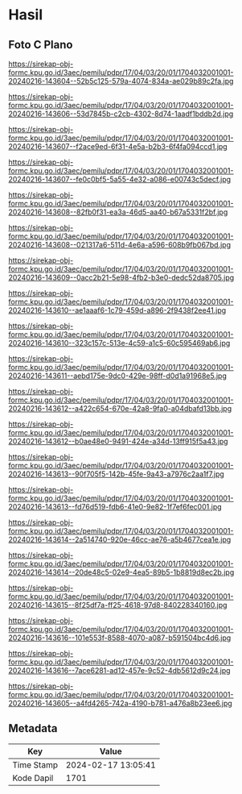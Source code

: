 # Hasil

## Foto C Plano

https://sirekap-obj-formc.kpu.go.id/3aec/pemilu/pdpr/17/04/03/20/01/1704032001001-20240216-143604--52b5c125-579a-4074-834a-ae029b89c2fa.jpg

https://sirekap-obj-formc.kpu.go.id/3aec/pemilu/pdpr/17/04/03/20/01/1704032001001-20240216-143606--53d7845b-c2cb-4302-8d74-1aadf1bddb2d.jpg

https://sirekap-obj-formc.kpu.go.id/3aec/pemilu/pdpr/17/04/03/20/01/1704032001001-20240216-143607--f2ace9ed-6f31-4e5a-b2b3-6f4fa094ccd1.jpg

https://sirekap-obj-formc.kpu.go.id/3aec/pemilu/pdpr/17/04/03/20/01/1704032001001-20240216-143607--fe0c0bf5-5a55-4e32-a086-e00743c5decf.jpg

https://sirekap-obj-formc.kpu.go.id/3aec/pemilu/pdpr/17/04/03/20/01/1704032001001-20240216-143608--82fb0f31-ea3a-46d5-aa40-b67a5331f2bf.jpg

https://sirekap-obj-formc.kpu.go.id/3aec/pemilu/pdpr/17/04/03/20/01/1704032001001-20240216-143608--021317a6-511d-4e6a-a596-608b9fb067bd.jpg

https://sirekap-obj-formc.kpu.go.id/3aec/pemilu/pdpr/17/04/03/20/01/1704032001001-20240216-143609--0acc2b21-5e98-4fb2-b3e0-dedc52da8705.jpg

https://sirekap-obj-formc.kpu.go.id/3aec/pemilu/pdpr/17/04/03/20/01/1704032001001-20240216-143610--ae1aaaf6-1c79-459d-a896-2f9438f2ee41.jpg

https://sirekap-obj-formc.kpu.go.id/3aec/pemilu/pdpr/17/04/03/20/01/1704032001001-20240216-143610--323c157c-513e-4c59-a1c5-60c595469ab6.jpg

https://sirekap-obj-formc.kpu.go.id/3aec/pemilu/pdpr/17/04/03/20/01/1704032001001-20240216-143611--aebd175e-9dc0-429e-98ff-d0d1a91968e5.jpg

https://sirekap-obj-formc.kpu.go.id/3aec/pemilu/pdpr/17/04/03/20/01/1704032001001-20240216-143612--a422c654-670e-42a8-9fa0-a04dbafd13bb.jpg

https://sirekap-obj-formc.kpu.go.id/3aec/pemilu/pdpr/17/04/03/20/01/1704032001001-20240216-143612--b0ae48e0-9491-424e-a34d-13ff915f5a43.jpg

https://sirekap-obj-formc.kpu.go.id/3aec/pemilu/pdpr/17/04/03/20/01/1704032001001-20240216-143613--90f705f5-142b-45fe-9a43-a7976c2aa1f7.jpg

https://sirekap-obj-formc.kpu.go.id/3aec/pemilu/pdpr/17/04/03/20/01/1704032001001-20240216-143613--fd76d519-fdb6-41e0-9e82-1f7ef6fec001.jpg

https://sirekap-obj-formc.kpu.go.id/3aec/pemilu/pdpr/17/04/03/20/01/1704032001001-20240216-143614--2a514740-920e-46cc-ae76-a5b4677cea1e.jpg

https://sirekap-obj-formc.kpu.go.id/3aec/pemilu/pdpr/17/04/03/20/01/1704032001001-20240216-143614--20de48c5-02e9-4ea5-89b5-1b8819d8ec2b.jpg

https://sirekap-obj-formc.kpu.go.id/3aec/pemilu/pdpr/17/04/03/20/01/1704032001001-20240216-143615--8f25df7a-ff25-4618-97d8-840228340160.jpg

https://sirekap-obj-formc.kpu.go.id/3aec/pemilu/pdpr/17/04/03/20/01/1704032001001-20240216-143616--101e553f-8588-4070-a087-b591504bc4d6.jpg

https://sirekap-obj-formc.kpu.go.id/3aec/pemilu/pdpr/17/04/03/20/01/1704032001001-20240216-143616--7ace6281-ad12-457e-9c52-4db5612d9c24.jpg

https://sirekap-obj-formc.kpu.go.id/3aec/pemilu/pdpr/17/04/03/20/01/1704032001001-20240216-143605--a4fd4265-742a-4190-b781-a476a8b23ee6.jpg


## Metadata

| Key        | Value               |
| ---------- | ------------------- |
| Time Stamp | 2024-02-17 13:05:41 |
| Kode Dapil | 1701                |




